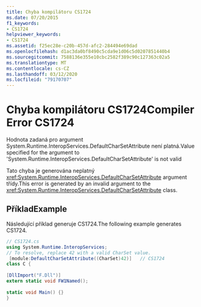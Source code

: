 ```yaml
---
title: Chyba kompilátoru CS1724
ms.date: 07/20/2015
f1_keywords:
- CS1724
helpviewer_keywords:
- CS1724
ms.assetid: f25ec28e-c20b-457d-afc2-284494e69dad
ms.openlocfilehash: d1ac3da0bf8490c5cda9e1d06c5d0207851440b4
ms.sourcegitcommit: 7588136e355e10cbc2582f389c90c127363c02a5
ms.translationtype: MT
ms.contentlocale: cs-CZ
ms.lasthandoff: 03/12/2020
ms.locfileid: "79170707"
---
```

# <a name="compiler-error-cs1724"></a><span data-ttu-id="d09c6-102">Chyba kompilátoru CS1724</span><span class="sxs-lookup"><span data-stu-id="d09c6-102">Compiler Error CS1724</span></span>
<span data-ttu-id="d09c6-103">Hodnota zadaná pro argument System.Runtime.InteropServices.DefaultCharSetAttribute není platná.</span><span class="sxs-lookup"><span data-stu-id="d09c6-103">Value specified for the argument to 'System.Runtime.InteropServices.DefaultCharSetAttribute' is not valid</span></span>  
  
 <span data-ttu-id="d09c6-104">Tato chyba je generována neplatný <xref:System.Runtime.InteropServices.DefaultCharSetAttribute> argument třídy.</span><span class="sxs-lookup"><span data-stu-id="d09c6-104">This error is generated by an invalid argument to the <xref:System.Runtime.InteropServices.DefaultCharSetAttribute> class.</span></span>  
  
## <a name="example"></a><span data-ttu-id="d09c6-105">Příklad</span><span class="sxs-lookup"><span data-stu-id="d09c6-105">Example</span></span>  
 <span data-ttu-id="d09c6-106">Následující příklad generuje CS1724.</span><span class="sxs-lookup"><span data-stu-id="d09c6-106">The following example generates CS1724.</span></span>  
  
```csharp  
// CS1724.cs  
using System.Runtime.InteropServices;  
// To resolve, replace 42 with a valid CharSet value.  
 [module:DefaultCharSetAttribute((CharSet)42)]   // CS1724  
class C {
  
[DllImport("F.Dll")]  
extern static void FW1Named();  
  
static void Main() {}  
}  
```
